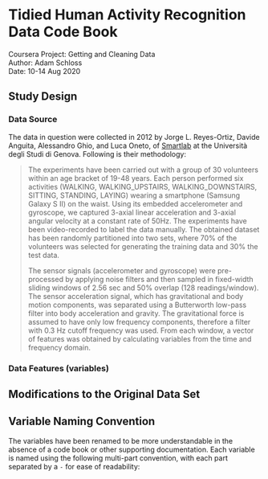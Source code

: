 # Tidied Human Activity Recognition Data Code Book

Coursera Project: Getting and Cleaning Data  
Author: Adam Schloss  
Date: 10-14 Aug 2020

## Study Design

### Data Source

The data in question were collected in 2012 by Jorge L. Reyes-Ortiz, Davide Anguita, Alessandro Ghio, and Luca Oneto, of [Smartlab](https://sites.google.com/view/smartlabunige) at the Università degli Studi di Genova. Following is their methodology:

> The experiments have been carried out with a group of 30 volunteers within an age bracket of 19-48 years. Each person performed six activities (WALKING, WALKING_UPSTAIRS, WALKING_DOWNSTAIRS, SITTING, STANDING, LAYING) wearing a smartphone (Samsung Galaxy S II) on the waist. Using its embedded accelerometer and gyroscope, we captured 3-axial linear acceleration and 3-axial angular velocity at a constant rate of 50Hz. The experiments have been video-recorded to label the data manually. The obtained dataset has been randomly partitioned into two sets, where 70% of the volunteers was selected for generating the training data and 30% the test data. 
> 
> The sensor signals (accelerometer and gyroscope) were pre-processed by applying noise filters and then sampled in fixed-width sliding windows of 2.56 sec and 50% overlap (128 readings/window). The sensor acceleration signal, which has gravitational and body motion components, was separated using a Butterworth low-pass filter into body acceleration and gravity. The gravitational force is assumed to have only low frequency components, therefore a filter with 0.3 Hz cutoff frequency was used. From each window, a vector of features was obtained by calculating variables from the time and frequency domain.

### Data Features (variables)



## Modifications to the Original Data Set



## Variable Naming Convention

The variables have been renamed to be more understandable in the absence of a code book or other supporting documentation. Each variable is named using the following multi-part convention, with each part separated by a `-` for ease of readability:

